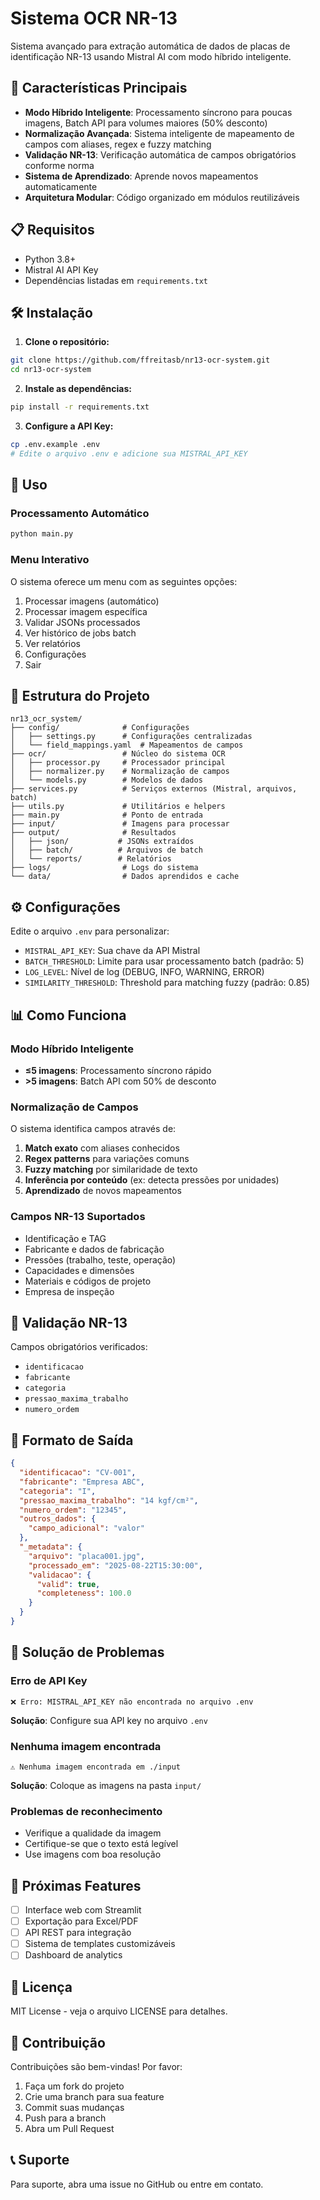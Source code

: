 # Sistema OCR NR-13

Sistema avançado para extração automática de dados de placas de identificação NR-13 usando Mistral AI com modo híbrido inteligente.

## 🚀 Características Principais

- **Modo Híbrido Inteligente**: Processamento síncrono para poucas imagens, Batch API para volumes maiores (50% desconto)
- **Normalização Avançada**: Sistema inteligente de mapeamento de campos com aliases, regex e fuzzy matching
- **Validação NR-13**: Verificação automática de campos obrigatórios conforme norma
- **Sistema de Aprendizado**: Aprende novos mapeamentos automaticamente
- **Arquitetura Modular**: Código organizado em módulos reutilizáveis

## 📋 Requisitos

- Python 3.8+
- Mistral AI API Key
- Dependências listadas em `requirements.txt`

## 🛠️ Instalação

1. **Clone o repositório:**
```bash
git clone https://github.com/ffreitasb/nr13-ocr-system.git
cd nr13-ocr-system
```

2. **Instale as dependências:**
```bash
pip install -r requirements.txt
```

3. **Configure a API Key:**
```bash
cp .env.example .env
# Edite o arquivo .env e adicione sua MISTRAL_API_KEY
```

## 🔧 Uso

### Processamento Automático
```bash
python main.py
```

### Menu Interativo
O sistema oferece um menu com as seguintes opções:
1. Processar imagens (automático)
2. Processar imagem específica
3. Validar JSONs processados
4. Ver histórico de jobs batch
5. Ver relatórios
6. Configurações
7. Sair

## 📁 Estrutura do Projeto

```
nr13_ocr_system/
├── config/              # Configurações
│   ├── settings.py      # Configurações centralizadas
│   └── field_mappings.yaml  # Mapeamentos de campos
├── ocr/                 # Núcleo do sistema OCR
│   ├── processor.py     # Processador principal
│   ├── normalizer.py    # Normalização de campos
│   └── models.py        # Modelos de dados
├── services.py          # Serviços externos (Mistral, arquivos, batch)
├── utils.py             # Utilitários e helpers
├── main.py              # Ponto de entrada
├── input/               # Imagens para processar
├── output/              # Resultados
│   ├── json/           # JSONs extraídos
│   ├── batch/          # Arquivos de batch
│   └── reports/        # Relatórios
├── logs/                # Logs do sistema
└── data/                # Dados aprendidos e cache
```

## ⚙️ Configurações

Edite o arquivo `.env` para personalizar:

- `MISTRAL_API_KEY`: Sua chave da API Mistral
- `BATCH_THRESHOLD`: Limite para usar processamento batch (padrão: 5)
- `LOG_LEVEL`: Nível de log (DEBUG, INFO, WARNING, ERROR)
- `SIMILARITY_THRESHOLD`: Threshold para matching fuzzy (padrão: 0.85)

## 📊 Como Funciona

### Modo Híbrido Inteligente

- **≤5 imagens**: Processamento síncrono rápido
- **>5 imagens**: Batch API com 50% de desconto

### Normalização de Campos

O sistema identifica campos através de:
1. **Match exato** com aliases conhecidos
2. **Regex patterns** para variações comuns
3. **Fuzzy matching** por similaridade de texto
4. **Inferência por conteúdo** (ex: detecta pressões por unidades)
5. **Aprendizado** de novos mapeamentos

### Campos NR-13 Suportados

- Identificação e TAG
- Fabricante e dados de fabricação
- Pressões (trabalho, teste, operação)
- Capacidades e dimensões
- Materiais e códigos de projeto
- Empresa de inspeção

## 🎯 Validação NR-13

Campos obrigatórios verificados:
- `identificacao`
- `fabricante`
- `categoria`
- `pressao_maxima_trabalho`
- `numero_ordem`

## 📝 Formato de Saída

```json
{
  "identificacao": "CV-001",
  "fabricante": "Empresa ABC",
  "categoria": "I",
  "pressao_maxima_trabalho": "14 kgf/cm²",
  "numero_ordem": "12345",
  "outros_dados": {
    "campo_adicional": "valor"
  },
  "_metadata": {
    "arquivo": "placa001.jpg",
    "processado_em": "2025-08-22T15:30:00",
    "validacao": {
      "valid": true,
      "completeness": 100.0
    }
  }
}
```

## 🐛 Solução de Problemas

### Erro de API Key
```
❌ Erro: MISTRAL_API_KEY não encontrada no arquivo .env
```
**Solução**: Configure sua API key no arquivo `.env`

### Nenhuma imagem encontrada
```
⚠️ Nenhuma imagem encontrada em ./input
```
**Solução**: Coloque as imagens na pasta `input/`

### Problemas de reconhecimento
- Verifique a qualidade da imagem
- Certifique-se que o texto está legível
- Use imagens com boa resolução

## 🚀 Próximas Features

- [ ] Interface web com Streamlit
- [ ] Exportação para Excel/PDF
- [ ] API REST para integração
- [ ] Sistema de templates customizáveis
- [ ] Dashboard de analytics

## 📝 Licença

MIT License - veja o arquivo LICENSE para detalhes.

## 🤝 Contribuição

Contribuições são bem-vindas! Por favor:
1. Faça um fork do projeto
2. Crie uma branch para sua feature
3. Commit suas mudanças
4. Push para a branch
5. Abra um Pull Request

## 📞 Suporte

Para suporte, abra uma issue no GitHub ou entre em contato.
